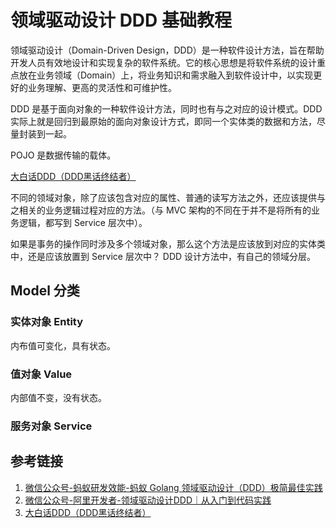 # 领域驱动设计 DDD 基础教程


领域驱动设计（Domain-Driven Design，DDD）是一种软件设计方法，旨在帮助开发人员有效地设计和实现复杂的软件系统。它的核心思想是将软件系统的设计重点放在业务领域（Domain）上，将业务知识和需求融入到软件设计中，以实现更好的业务理解、更高的灵活性和可维护性。

DDD 是基于面向对象的一种软件设计方法，同时也有与之对应的设计模式。DDD 实际上就是回归到最原始的面向对象设计方式，即同一个实体类的数据和方法，尽量封装到一起。

POJO 是数据传输的载体。

[大白话DDD（DDD黑话终结者）](https://juejin.cn/post/7184800180984610873)


不同的领域对象，除了应该包含对应的属性、普通的读写方法之外，还应该提供与之相关的业务逻辑过程对应的方法。（与 MVC 架构的不同在于并不是将所有的业务逻辑，都写到 Service 层次中）。


如果是事务的操作同时涉及多个领域对象，那么这个方法是应该放到对应的实体类中，还是应该放置到 Service 层次中？
DDD 设计方法中，有自己的领域分层。



## Model 分类

### 实体对象 Entity

内布值可变化，具有状态。

### 值对象 Value

内部值不变，没有状态。

### 服务对象 Service


## 参考链接
1. [微信公众号-蚂蚁研发效能-蚂蚁 Golang 领域驱动设计（DDD）极简最佳实践](https://mp.weixin.qq.com/s/19uRqscgT3jyWchVtlDNHQ)
2. [微信公众号-阿里开发者-领域驱动设计DDD｜从入门到代码实践](https://mp.weixin.qq.com/s/HMLpjcE0UENUTfMK0Z9n8A)
3. [大白话DDD（DDD黑话终结者）](https://juejin.cn/post/7184800180984610873)